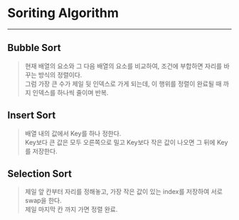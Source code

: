 # Soriting Algorithm
---
## Bubble Sort
> 현재 배열의 요소와 그 다음 배열의 요소를 비교하여, 조건에 부합하면 자리를 바꾸는 방식의 정렬이다.  
> 그럼 가장 큰 수가 제일 뒷 인덱스로 가게 되는데, 이 행위를 정렬이 완료될 때 까지 인덱스를 하나씩 줄이며 반복.  

## Insert Sort
> 배열 내의 값에서 Key를 하나 정한다.  
> Key보다 큰 값은 모두 오른쪽으로 밀고 Key보다 작은 값이 나오면 그 뒤에 Key를 저장한다.  

## Selection Sort
> 제일 앞 칸부터 자리를 정해놓고, 가장 작은 값이 있는 index를 저장하여 서로 swap을 한다.  
> 제일 마지막 칸 까지 가면 정렬 완료.  
